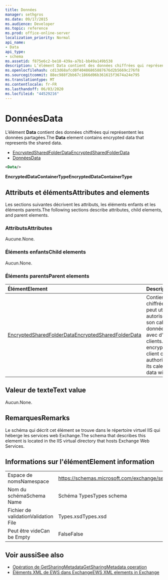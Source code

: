 ```yaml
---
title: Données
manager: sethgros
ms.date: 09/17/2015
ms.audience: Developer
ms.topic: reference
ms.prod: office-online-server
localization_priority: Normal
api_name:
- Data
api_type:
- schema
ms.assetid: f875e6c2-be18-439a-a7b1-bb49a149b538
description: L’élément Data contient des données chiffrées qui représentent les données partagées.
ms.openlocfilehash: cd13d68afcd0f40486865887676d2b5669c276f8
ms.sourcegitcommit: 88ec988f2bb67c1866d06b361615f3674a24e795
ms.translationtype: MT
ms.contentlocale: fr-FR
ms.lasthandoff: 06/03/2020
ms.locfileid: "44529216"
---
```

# <a name="data"></a><span data-ttu-id="98fbb-103">Données</span><span class="sxs-lookup"><span data-stu-id="98fbb-103">Data</span></span>

<span data-ttu-id="98fbb-104">L’élément **Data** contient des données chiffrées qui représentent les données partagées.</span><span class="sxs-lookup"><span data-stu-id="98fbb-104">The **Data** element contains encrypted data that represents the shared data.</span></span> 
  
- [<span data-ttu-id="98fbb-105">EncryptedSharedFolderData</span><span class="sxs-lookup"><span data-stu-id="98fbb-105">EncryptedSharedFolderData</span></span>](encryptedsharedfolderdata.md)  
- [<span data-ttu-id="98fbb-106">Données</span><span class="sxs-lookup"><span data-stu-id="98fbb-106">Data</span></span>](data.md)
  
```xml
<Data/>
```

<span data-ttu-id="98fbb-107">**EncryptedDataContainerType**</span><span class="sxs-lookup"><span data-stu-id="98fbb-107">**EncryptedDataContainerType**</span></span>

## <a name="attributes-and-elements"></a><span data-ttu-id="98fbb-108">Attributs et éléments</span><span class="sxs-lookup"><span data-stu-id="98fbb-108">Attributes and elements</span></span>

<span data-ttu-id="98fbb-109">Les sections suivantes décrivent les attributs, les éléments enfants et les éléments parents.</span><span class="sxs-lookup"><span data-stu-id="98fbb-109">The following sections describe attributes, child elements, and parent elements.</span></span>
  
### <a name="attributes"></a><span data-ttu-id="98fbb-110">Attributs</span><span class="sxs-lookup"><span data-stu-id="98fbb-110">Attributes</span></span>

<span data-ttu-id="98fbb-111">Aucune.</span><span class="sxs-lookup"><span data-stu-id="98fbb-111">None.</span></span>
  
### <a name="child-elements"></a><span data-ttu-id="98fbb-112">Éléments enfants</span><span class="sxs-lookup"><span data-stu-id="98fbb-112">Child elements</span></span>

<span data-ttu-id="98fbb-113">Aucun.</span><span class="sxs-lookup"><span data-stu-id="98fbb-113">None.</span></span>
  
### <a name="parent-elements"></a><span data-ttu-id="98fbb-114">Éléments parents</span><span class="sxs-lookup"><span data-stu-id="98fbb-114">Parent elements</span></span>

|<span data-ttu-id="98fbb-115">**Élément**</span><span class="sxs-lookup"><span data-stu-id="98fbb-115">**Element**</span></span>|<span data-ttu-id="98fbb-116">**Description**</span><span class="sxs-lookup"><span data-stu-id="98fbb-116">**Description**</span></span>|
|:-----|:-----|
|[<span data-ttu-id="98fbb-117">EncryptedSharedFolderData</span><span class="sxs-lookup"><span data-stu-id="98fbb-117">EncryptedSharedFolderData</span></span>](encryptedsharedfolderdata.md) <br/> |<span data-ttu-id="98fbb-118">Contient les données chiffrées qu’un client peut utiliser pour autoriser le partage de son calendrier ou des données de contact avec d’autres clients.</span><span class="sxs-lookup"><span data-stu-id="98fbb-118">Contains the encrypted data that a client can use to authorize the sharing of its calendar or contact data with other clients.</span></span>  <br/> |
   
## <a name="text-value"></a><span data-ttu-id="98fbb-119">Valeur de texte</span><span class="sxs-lookup"><span data-stu-id="98fbb-119">Text value</span></span>

<span data-ttu-id="98fbb-120">Aucun.</span><span class="sxs-lookup"><span data-stu-id="98fbb-120">None.</span></span>
  
## <a name="remarks"></a><span data-ttu-id="98fbb-121">Remarques</span><span class="sxs-lookup"><span data-stu-id="98fbb-121">Remarks</span></span>

<span data-ttu-id="98fbb-122">Le schéma qui décrit cet élément se trouve dans le répertoire virtuel IIS qui héberge les services web Exchange.</span><span class="sxs-lookup"><span data-stu-id="98fbb-122">The schema that describes this element is located in the IIS virtual directory that hosts Exchange Web Services.</span></span>
  
## <a name="element-information"></a><span data-ttu-id="98fbb-123">Informations sur l'élément</span><span class="sxs-lookup"><span data-stu-id="98fbb-123">Element information</span></span>

|||
|:-----|:-----|
|<span data-ttu-id="98fbb-124">Espace de noms</span><span class="sxs-lookup"><span data-stu-id="98fbb-124">Namespace</span></span>  <br/> |https://schemas.microsoft.com/exchange/services/2006/types  <br/> |
|<span data-ttu-id="98fbb-125">Nom du schéma</span><span class="sxs-lookup"><span data-stu-id="98fbb-125">Schema Name</span></span>  <br/> |<span data-ttu-id="98fbb-126">Schéma Types</span><span class="sxs-lookup"><span data-stu-id="98fbb-126">Types schema</span></span>  <br/> |
|<span data-ttu-id="98fbb-127">Fichier de validation</span><span class="sxs-lookup"><span data-stu-id="98fbb-127">Validation File</span></span>  <br/> |<span data-ttu-id="98fbb-128">Types.xsd</span><span class="sxs-lookup"><span data-stu-id="98fbb-128">Types.xsd</span></span>  <br/> |
|<span data-ttu-id="98fbb-129">Peut être vide</span><span class="sxs-lookup"><span data-stu-id="98fbb-129">Can be Empty</span></span>  <br/> |<span data-ttu-id="98fbb-130">False</span><span class="sxs-lookup"><span data-stu-id="98fbb-130">False</span></span>  <br/> |
   
## <a name="see-also"></a><span data-ttu-id="98fbb-131">Voir aussi</span><span class="sxs-lookup"><span data-stu-id="98fbb-131">See also</span></span>

- [<span data-ttu-id="98fbb-132">Opération de GetSharingMetadata</span><span class="sxs-lookup"><span data-stu-id="98fbb-132">GetSharingMetadata operation</span></span>](getsharingmetadata-operation.md)
- [<span data-ttu-id="98fbb-133">Éléments XML de EWS dans Exchange</span><span class="sxs-lookup"><span data-stu-id="98fbb-133">EWS XML elements in Exchange</span></span>](ews-xml-elements-in-exchange.md)


